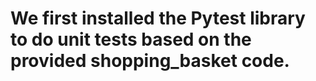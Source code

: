 # We first installed the Pytest library to do unit tests based on the provided shopping_basket code.
